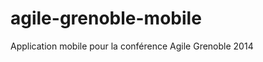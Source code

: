 agile-grenoble-mobile
=====================

Application mobile pour la conférence Agile Grenoble 2014
